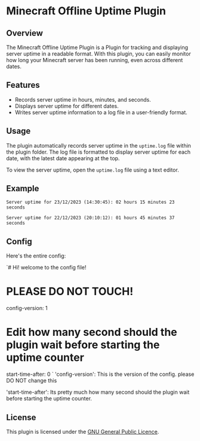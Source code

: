 # Minecraft Offline Uptime Plugin

## Overview

The Minecraft Offline Uptime Plugin is a Plugin for tracking and displaying server uptime in a readable format. With this plugin, you can easily monitor how long your Minecraft server has been running, even across different dates.

## Features

- Records server uptime in hours, minutes, and seconds.
- Displays server uptime for different dates.
- Writes server uptime information to a log file in a user-friendly format.

## Usage

The plugin automatically records server uptime in the `uptime.log` file within the plugin folder. The log file is formatted to display server uptime for each date, with the latest date appearing at the top.

To view the server uptime, open the `uptime.log` file using a text editor.

## Example

`Server uptime for 23/12/2023 (14:30:45):
02 hours
15 minutes
23 seconds`

`Server uptime for 22/12/2023 (20:10:12):
      01 hours
     45 minutes
     37 seconds`


## Config

Here's the entire config:

 `# Hi! welcome to the config file!
# PLEASE DO NOT TOUCH!
config-version: 1
# Edit how many second should the plugin wait before starting the uptime counter
start-time-after: 0
`
'config-version': This is the version of the config. please DO NOT change this

'start-time-after': Its pretty much how many second should the plugin wait before starting the uptime counter.

## License

This plugin is licensed under the [GNU General Public Licence](LICENSE).
